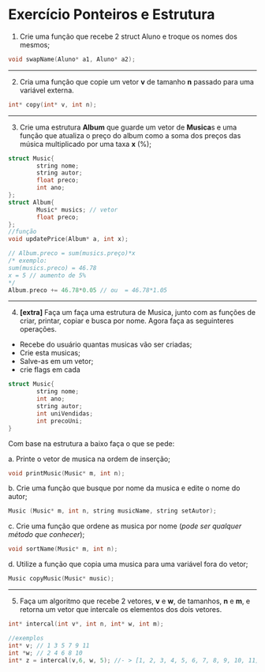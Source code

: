 # Exercício Ponteiros e Estrutura

1. Crie uma função que recebe 2 struct Aluno e troque os nomes dos mesmos;
~~~cpp
void swapName(Aluno* a1, Aluno* a2);
~~~
<hr>

2. Cria uma função que copie um vetor **v** de tamanho **n** passado para uma variável externa.
~~~cpp
int* copy(int* v, int n);
~~~

<hr>

3. Crie uma estrutura **Album** que guarde um vetor de **Musica**s e uma função que atualiza o preço do album como a soma dos preços das música multiplicado por uma taxa **x** (%);
~~~cpp
struct Music{
        string nome;
        string autor;
        float preco;
        int ano;
};
struct Album{
        Music* musics; // vetor
        float preco;
};
//função
void updatePrice(Album* a, int x);

// Album.preco = sum(musics.preço)*x
/* exemplo:
sum(musics.preco) = 46.78
x = 5 // aumento de 5%
*/
Album.preco += 46.78*0.05 // ou  = 46.78*1.05

~~~

<hr>

4. **[extra]**  Faça um faça uma estrutura de Musica, junto com as funções de criar, printar, copiar e busca por nome. Agora faça as seguinteres operações.
* Recebe do usuário quantas musicas vão ser criadas;
* Crie esta musicas;
* Salve-as em um vetor;
* crie flags em cada

~~~cpp
struct Music{
        string nome;
        int ano;
        string autor;
        int uniVendidas;
        int precoUni;
}
~~~

Com base na estrutura a baixo faça o que se pede:

a. Printe o vetor de musica na ordem de inserção;
~~~cpp
void printMusic(Music* m, int n);
~~~
b. Crie uma função que busque por nome da musica e edite o nome do autor;
~~~cpp
Music (Music* m, int n, string musicName, string setAutor); 
~~~

c. Crie uma função que ordene as musica por nome (*pode ser qualquer método que conhecer*);
~~~cpp
void sortName(Music* m, int n);
~~~

d. Utilize a função que copia uma musica para uma variável fora do vetor;
~~~cpp
Music copyMusic(Music* music); 
~~~




<hr>

5. Faça um algoritmo que recebe 2 vetores, **v** e **w**, de tamanhos, **n** e **m**, e retorna um vetor que intercale os elementos dos dois vetores.

~~~cpp
int* intercal(int v*, int n, int* w, int m);
~~~

~~~cpp
//exemplos
int* v; // 1 3 5 7 9 11
int *w; // 2 4 6 8 10
int* z = intercal(v,6, w, 5); //- > [1, 2, 3, 4, 5, 6, 7, 8, 9, 10, 11]

~~~
